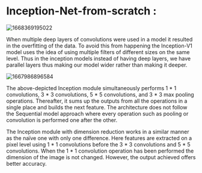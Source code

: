 # Inception-Net-from-scratch : 



![1668369195022](https://user-images.githubusercontent.com/99510125/204151663-4a754c64-ef2c-4f2a-a921-07393d4eb23b.jpeg)

When multiple deep layers of convolutions were used in a model it resulted in the overfitting of the data. To avoid this from happening the Inception-V1 model uses the idea of using multiple filters of different sizes on the same level. Thus in the inception models instead of having deep layers, we have parallel layers thus making our model wider rather than making it deeper.


![1667986896584](https://user-images.githubusercontent.com/99510125/204151698-99612657-3cc6-43e8-b5cd-c44497f497e1.jpeg)


The above-depicted Inception module simultaneously performs 1 * 1 convolutions, 3 * 3 convolutions, 5 * 5 convolutions, and 3 * 3 max pooling operations.
Thereafter, it sums up the outputs from all the operations in a single place and builds the next feature. The architecture does not follow the Sequential model approach where every operation such as pooling or convolution is performed one after the other.

The Inception module with dimension reduction works in a similar manner as the naïve one with only one difference. Here features are extracted on a pixel level using 1 * 1 convolutions before the 3 * 3 convolutions and 5 * 5 convolutions. When the 1 * 1 convolution operation has been performed the dimension of the image is not changed. However, the output achieved offers better accuracy.
